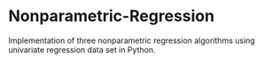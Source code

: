 # Nonparametric-Regression
Implementation of three nonparametric regression algorithms using univariate regression data set in Python.
